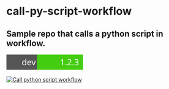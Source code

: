 # call-py-script-workflow
Sample repo that calls a python script in workflow.   
----
![Custom Badge](./assets/dev_pass.svg)


[![Call python script workflow](https://github.com/mm808/call-py-script-workflow/actions/workflows/action.yml/badge.svg)](https://github.com/mm808/call-py-script-workflow/actions/workflows/action.yml)
